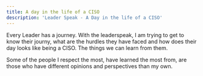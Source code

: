 ```yaml
---
title: A day in the life of a CISO
description: 'Leader Speak - A Day in the life of a CISO'
---
```


Every Leader has a journey. With the leaderspeak, I am trying to get to know their journy, what are the hurdles they have faced and how does their day looks like being a CISO. The things we can learn from them.

Some of the people I respect the most, have learned the most from, are those who have different opinions and perspectives than my own.
